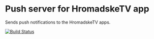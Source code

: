 # Push server for HromadskeTV app

Sends push notifications to the HromadskeTV apps.

[![Build Status](https://travis-ci.org/mcfedr/hrompushserver.svg?branch=master)](https://travis-ci.org/mcfedr/hrompushserver)
